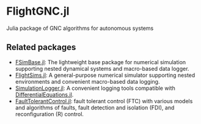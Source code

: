 # FlightGNC.jl
Julia package of GNC algorithms for autonomous systems

<!-- [![Build Status](https://github.com/nhcho91/FlightGNC.jl/workflows/CI/badge.svg)](https://github.com/nhcho91/GNC.jl/actions) -->
<!-- [![Coverage](https://codecov.io/gh/nhcho91/FlightGNC.jl/branch/master/graph/badge.svg)](https://codecov.io/gh/nhcho91/GNC.jl) -->

## Related packages
- [FSimBase.jl](https://github.com/JinraeKim/FSimBase.jl): The lightweight base package for numerical simulation supporting nested dynamical systems and macro-based data logger.
- [FlightSims.jl](https://github.com/JinraeKim/FlightSims.jl): A general-purpose numerical simulator supporting nested environments and convenient macro-based data logging.
- [SimulationLogger.jl](https://github.com/JinraeKim/SimulationLogger.jl): A convenient logging tools compatible with [DifferentialEquations.jl](https://github.com/SciML/DifferentialEquations.jl).
- [FaultTolerantControl.jl](https://github.com/JinraeKim/FaultTolerantControl.jl):
fault tolerant control (FTC) with various models and algorithms of faults, fault detection and isolation (FDI), and reconfiguration (R) control.
